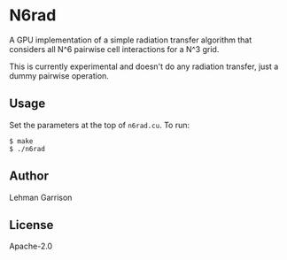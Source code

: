 N6rad
=====
A GPU implementation of a simple radiation transfer algorithm that considers all N^6 pairwise cell interactions for a N^3 grid.

This is currently experimental and doesn't do any radiation transfer, just a dummy pairwise operation.

Usage
-----
Set the parameters at the top of `n6rad.cu`.  To run:
```console
$ make
$ ./n6rad
```

Author
------
Lehman Garrison

License
-------
Apache-2.0
